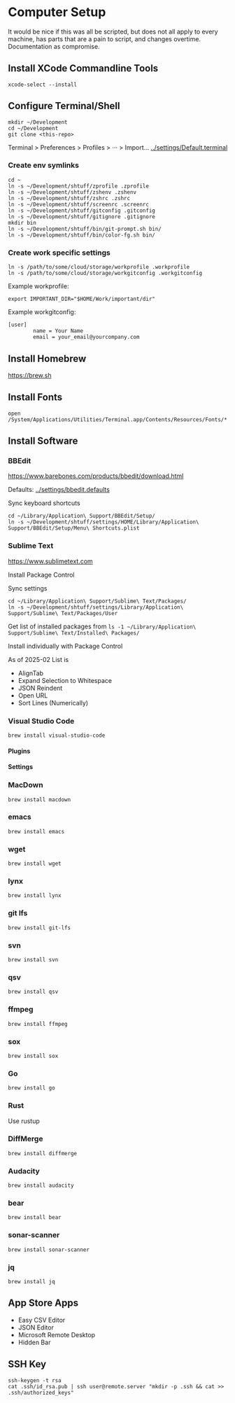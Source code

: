 # Computer Setup

It would be nice if this was all be scripted, but does not all apply to every machine, has parts that are a pain to script, and changes overtime. Documentation as compromise.

## Install XCode Commandline Tools

```
xcode-select --install
```

## Configure Terminal/Shell

```
mkdir ~/Development
cd ~/Development
git clone <this-repo>
```

Terminal > Preferences > Profiles > ··· > Import… [../settings/Default.terminal](../settings/Default.terminal)

### Create env symlinks

```
cd ~
ln -s ~/Development/shtuff/zprofile .zprofile
ln -s ~/Development/shtuff/zshenv .zshenv
ln -s ~/Development/shtuff/zshrc .zshrc
ln -s ~/Development/shtuff/screenrc .screenrc
ln -s ~/Development/shtuff/gitconfig .gitconfig
ln -s ~/Development/shtuff/gitignore .gitignore
mkdir bin
ln -s ~/Development/shtuff/bin/git-prompt.sh bin/
ln -s ~/Development/shtuff/bin/color-fg.sh bin/
```

### Create work specific settings

```
ln -s /path/to/some/cloud/storage/workprofile .workprofile
ln -s /path/to/some/cloud/storage/workgitconfig .workgitconfig
```

Example workprofile:

```
export IMPORTANT_DIR="$HOME/Work/important/dir"
```

Example workgitconfig:

```
[user]
        name = Your Name
        email = your_email@yourcompany.com
```


## Install Homebrew

<https://brew.sh>

## Install Fonts
```
open /System/Applications/Utilities/Terminal.app/Contents/Resources/Fonts/*
```

## Install Software


### BBEdit

<https://www.barebones.com/products/bbedit/download.html>

Defaults: [../settings/bbedit.defaults](../settings/bbedit.defaults)

Sync keyboard shortcuts

```
cd ~/Library/Application\ Support/BBEdit/Setup/
ln -s ~/Development/shtuff/settings/HOME/Library/Application\ Support/BBEdit/Setup/Menu\ Shortcuts.plist
```

### Sublime Text

<https://www.sublimetext.com>

Install Package Control

Sync settings

```
cd ~/Library/Application\ Support/Sublime\ Text/Packages/
ln -s ~/Development/shtuff/settings/Library/Application\ Support/Sublime\ Text/Packages/User
```

Get list of installed packages from 
`ls -1 ~/Library/Application\ Support/Sublime\ Text/Installed\ Packages/`

Install individually with Package Control

As of 2025-02 List is
- AlignTab
- Expand Selection to Whitespace
- JSON Reindent
- Open URL
- Sort Lines (Numerically)


### Visual Studio Code

```
brew install visual-studio-code
```
#### Plugins

#### Settings


### MacDown

```
brew install macdown
```

### emacs

```
brew install emacs
```

### wget

```
brew install wget
```

### lynx

```
brew install lynx
```

### git lfs

```
brew install git-lfs
```

### svn

```
brew install svn
```

### qsv

```
brew install qsv
```


### ffmpeg

```
brew install ffmpeg
```

### sox

```
brew install sox
```


### Go
```
brew install go
```

### Rust

Use rustup

### DiffMerge
```
brew install diffmerge
```

### Audacity
```
brew install audacity
```

### bear
```
brew install bear
```

### sonar-scanner
```
brew install sonar-scanner
```

### jq
```
brew install jq
```

## App Store Apps

- Easy CSV Editor
- JSON Editor
- Microsoft Remote Desktop
- Hidden Bar

## SSH Key

```
ssh-keygen -t rsa
cat .ssh/id_rsa.pub | ssh user@remote.server "mkdir -p .ssh && cat >> .ssh/authorized_keys"
```
